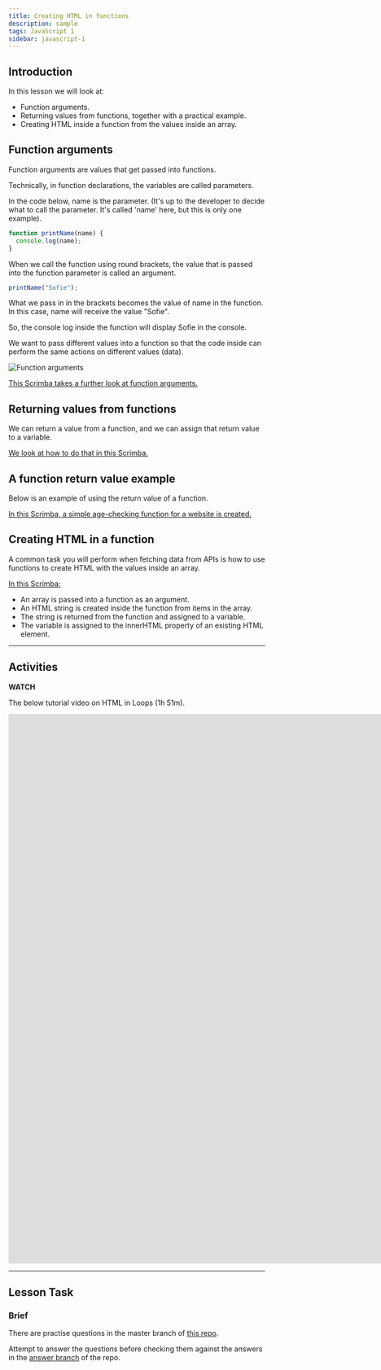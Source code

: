 ```yaml
---
title: Creating HTML in functions
description: sample
tags: JavaScript 1
sidebar: javascript-1
---
```


## Introduction

In this lesson we will look at:

- Function arguments.
- Returning values from functions, together with a practical example.
- Creating HTML inside a function from the values inside an array.

## Function arguments

Function arguments are values that get passed into functions.

Technically, in function declarations, the variables are called parameters.

In the code below, name is the parameter. (It's up to the developer to decide what to call the parameter. It's called 'name' here, but this is only one example).

```js
function printName(name) {
  console.log(name);
}
```

When we call the function using round brackets, the value that is passed into the function parameter is called an argument.

```js
printName("Sofie");
```

What we pass in in the brackets becomes the value of name in the function. In this case, name will receive the value "Sofie".

So, the console log inside the function will display Sofie in the console.

We want to pass different values into a function so that the code inside can perform the same actions on different values (data).

![Function arguments](../images/js/1-4-functionarguments.png)

[This Scrimba takes a further look at function arguments.](https://scrimba.com/c/crqy9NuP)

## Returning values from functions

We can return a value from a function, and we can assign that return value to a variable.

[We look at how to do that in this Scrimba.](https://scrimba.com/c/czLNwafP)

## A function return value example

Below is an example of using the return value of a function.

[In this Scrimba, a simple age-checking function for a website is created.](https://scrimba.com/c/ceqmb6fB)

## Creating HTML in a function

A common task you will perform when fetching data from APIs is how to use functions to create HTML with the values inside an array.

[In this Scrimba:](https://scrimba.com/c/ceqmWphQ)

- An array is passed into a function as an argument.
- An HTML string is created inside the function from items in the array.
- The string is returned from the function and assigned to a variable.
- The variable is assigned to the innerHTML property of an existing HTML element.

<hr>

## Activities

**WATCH**

The below tutorial video on HTML in Loops (1h 51m).

<iframe src="https://player.vimeo.com/video/698117262?h=a442c4c07f&amp;badge=0&amp;autopause=0&amp;player_id=0&amp;app_id=58479" width="1920" height="1080" frameborder="0" allow="autoplay; fullscreen; picture-in-picture" allowfullscreen title="HTML in Loops"></iframe>

<hr>

## Lesson Task

### Brief

There are practise questions in the master branch of [this repo](https://github.com/NoroffFEU/lesson-task-js1-module1-lesson4).

Attempt to answer the questions before checking them against the answers in the [answer branch](https://github.com/NoroffFEU/lesson-task-js1-module1-lesson4/tree/answers) of the repo.
